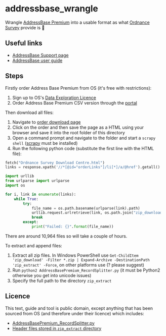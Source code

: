 # addressbase_wrangle
Wrangle [AddressBase Premium](https://www.ordnancesurvey.co.uk/business-and-government/products/addressbase-premium.html) into a usable format as what [Ordnance Survey](https://www.ordnancesurvey.co.uk/) provide is 💩

## Useful links
* [AddressBase Support page](https://www.ordnancesurvey.co.uk/business-and-government/help-and-support/products/addressbase-premium.html)
* [AddressBase user guide](https://www.ordnancesurvey.co.uk/docs/user-guides/addressbase-products-getting-started-guide.pdf)

## Steps
Firstly order Address Base Premium from OS (it's free with restrictions):

1. Sign up to OS's [Data Exploration Licence](https://www.ordnancesurvey.co.uk/business-and-government/licensing/licences/data-exploration.html)
2. Order Address Base Premium CSV version through the [portal](https://orders.ordnancesurvey.co.uk/orders/)

Then download all files:

1. Navigate to [order download page](https://www.ordnancesurvey.co.uk/orderdownload/orders)
2. Click on the order and then save the page as a HTML using your browser and save it into the root folder of this directory
3. Open a command prompt and navigate to the folder and start a `scrapy shell` ([scrapy](https://scrapy.org/) must be installed)
4. Run the following python code (substitute the first line with the HTML file):

```python
fetch("Ordnance Survey Download Centre.html")
links = response.xpath('//*[@id="orderLinks"]/li[*]/a/@href').getall()

import urllib
from urlparse import urlparse
import os

for i, link in enumerate(links):
    while True:
        try:
            file_name = os.path.basename(urlparse(link).path)
            urllib.request.urlretrieve(link, os.path.join("zip_download", file_name))
            break
        except:
            print("Failed: {}".format(file_name))
```

There are around 10,964 files so will take a couple of hours.

To extract and append files:

1. Extract all zip files. In Windows PowerShell use `Get-ChildItem 'zip_download' -Filter *.zip | Expand-Archive -DestinationPath 'zip_extract' -Force`, on other platforms use (? please suggest)
2. Run `python2 AddressBasePremium_RecordSplitter.py` (it must be Python2 otherwise you get into unicode issues)
3. Specify the full path to the directory `zip_extract`

## Licence
This text, guide and tool is public domain, except anything that has been sourced from OS (and therefore under their licence) which includes:

* [AddressBasePremium_RecordSplitter.py](https://s3-eu-west-1.amazonaws.com/osproducts/AddressBase/AddressBase_Scripts.zip)
* [Header files stored in `zip_extract` directory](https://www.ordnancesurvey.co.uk/docs/product-schemas/addressbase-premium-header-files.zip)
